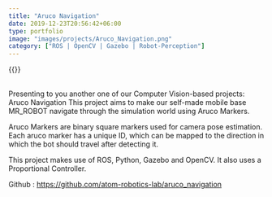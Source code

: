 ```yaml
---
title: "Aruco Navigation"
date: 2019-12-23T20:56:42+06:00
type: portfolio
image: "images/projects/Aruco_Navigation.png"
category: ["ROS | OpenCV | Gazebo | Robot-Perception"]
---
```


{{<youtube mPa3XGROl2Y>}}
<br><br>

Presenting to you another one of our Computer Vision-based projects: Aruco Navigation
This project aims to make our self-made mobile base MR_ROBOT navigate through the simulation world using Aruco Markers.

Aruco Markers are binary square markers used for camera pose estimation. Each aruco marker has a unique ID, 
which can be mapped to the direction in which the bot should travel after detecting it.

This project makes use of ROS, Python, Gazebo and OpenCV. It also uses a Proportional Controller.

Github : https://github.com/atom-robotics-lab/aruco_navigation



